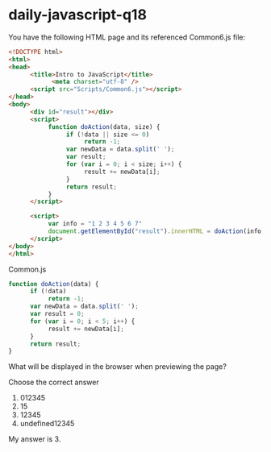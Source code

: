 # daily-javascript-q18

You have the following HTML page and its referenced Common6.js file: 
```html
<!DOCTYPE html> 
<html> 
<head> 
      <title>Intro to JavaScript</title> 
          	<meta charset="utf-8" /> 
      <script src="Scripts/Common6.js"></script> 
</head> 
<body> 
      <div id="result"></div> 
      <script> 
           function doAction(data, size) { 
                if (!data || size <= 0) 
                     return -1; 
                var newData = data.split(' '); 
                var result; 
                for (var i = 0; i < size; i++) { 
                     result += newData[i]; 
                } 
                return result; 
           } 
      </script> 

      <script> 
           var info = "1 2 3 4 5 6 7" 
           document.getElementById("result").innerHTML = doAction(info, 5); 
      </script> 
</body> 
</html> 
```
Common.js 
```javascript
function doAction(data) { 
      if (!data) 
           return -1; 
      var newData = data.split(' '); 
      var result = 0; 
      for (var i = 0; i < 5; i++) { 
           result += newData[i]; 
      } 
      return result; 
} 
```
What will be displayed in the browser when previewing the page?

Choose the correct answer

1) 012345
2) 15
3) 12345
4) undefined12345

My answer is 3.
